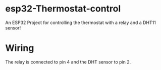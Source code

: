 # esp32-Thermostat-control
An ESP32 Project for controlling the thermostat with a relay and a DHT11 sensor!



# Wiring
The relay is connected to pin 4 and the DHT sensor to pin 2.
